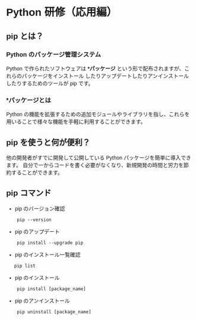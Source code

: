 <link rel="preconnect" href="https://fonts.googleapis.com">
<link rel="preconnect" href="https://fonts.gstatic.com" crossorigin>
<link href="https://fonts.googleapis.com/css2?family=Noto+Sans+JP:wght@100..900&display=swap" rel="stylesheet">
<style>  
*{
    font-family: "Noto Sans JP", sans-serif;
    font-optical-sizing: auto;
    font-weight: <weight>;
    font-style: normal;
}
</style>

# Python 研修（応用編）

## pip とは？

### Python のパッケージ管理システム

Python で作られたソフトウェアは **\*パッケージ** という形で配布されますが、これらのパッケージをインストール したりアップデートしたりアンインストールしたりするためのツールが pip です。

### \*パッケージとは

Python の機能を拡張するための追加モジュールやライブラリを指し、これらを用いることで様々な機能を手軽に利用することができます。

## pip を使うと何が便利？

他の開発者がすでに開発して公開している Python パッケージを簡単に導入できます。 自分で一からコードを書く必要がなくなり、新規開発の時間と労力を節約することができます。

## pip コマンド

- pip のバージョン確認

```
    pip --version
```

- pip のアップデート

```
    pip install --upgrade pip
```

- pip のインストール一覧確認

```
   pip list
```

- pip のインストール

```
    pip install [package_name]
```

- pip のアンインストール

```
    pip uninstall [package_name]
```
